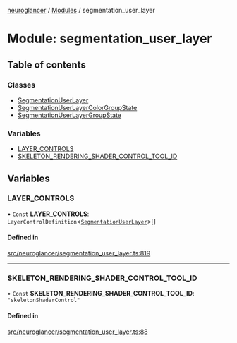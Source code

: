 [neuroglancer](../README.md) / [Modules](../modules.md) / segmentation\_user\_layer

# Module: segmentation\_user\_layer

## Table of contents

### Classes

- [SegmentationUserLayer](../classes/segmentation_user_layer.SegmentationUserLayer.md)
- [SegmentationUserLayerColorGroupState](../classes/segmentation_user_layer.SegmentationUserLayerColorGroupState.md)
- [SegmentationUserLayerGroupState](../classes/segmentation_user_layer.SegmentationUserLayerGroupState.md)

### Variables

- [LAYER\_CONTROLS](segmentation_user_layer.md#layer_controls)
- [SKELETON\_RENDERING\_SHADER\_CONTROL\_TOOL\_ID](segmentation_user_layer.md#skeleton_rendering_shader_control_tool_id)

## Variables

### LAYER\_CONTROLS

• `Const` **LAYER\_CONTROLS**: `LayerControlDefinition`<[`SegmentationUserLayer`](../classes/segmentation_user_layer.SegmentationUserLayer.md)\>[]

#### Defined in

[src/neuroglancer/segmentation_user_layer.ts:819](https://github.com/ActiveBrainAtlas2/neuroglancer/blob/8fef58ad/src/neuroglancer/segmentation_user_layer.ts#L819)

___

### SKELETON\_RENDERING\_SHADER\_CONTROL\_TOOL\_ID

• `Const` **SKELETON\_RENDERING\_SHADER\_CONTROL\_TOOL\_ID**: ``"skeletonShaderControl"``

#### Defined in

[src/neuroglancer/segmentation_user_layer.ts:88](https://github.com/ActiveBrainAtlas2/neuroglancer/blob/8fef58ad/src/neuroglancer/segmentation_user_layer.ts#L88)

